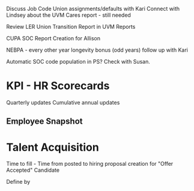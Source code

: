 Discuss Job Code Union assignments/defaults with Kari
Connect with Lindsey about the UVM Cares report - still needed

Review LER Union Transition Report in UVM Reports

CUPA SOC Report Creation for Allison

NEBPA - every other year longevity bonus (odd years) follow up with Kari

Automatic SOC code population in PS? Check with Susan.

# **KPI - HR Scorecards**

Quarterly updates
Cumulative annual updates
## Employee Snapshot

# Talent Acquisition
Time to fill - Time from posted to hiring proposal creation for "Offer Accepted" Candidate

Define by 


